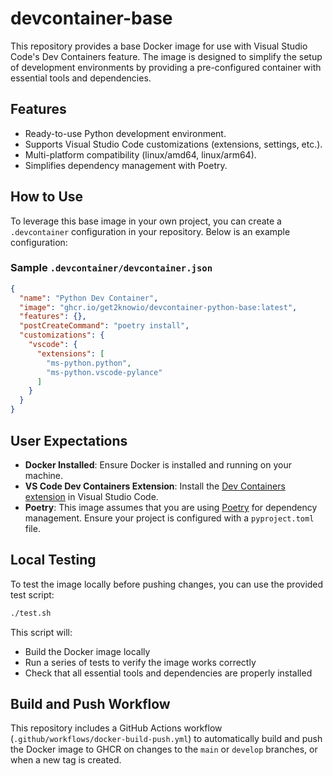 # devcontainer-base

This repository provides a base Docker image for use with Visual Studio Code's Dev Containers feature. The image is designed to simplify the setup of development environments by providing a pre-configured container with essential tools and dependencies.

## Features
- Ready-to-use Python development environment.
- Supports Visual Studio Code customizations (extensions, settings, etc.).
- Multi-platform compatibility (linux/amd64, linux/arm64).
- Simplifies dependency management with Poetry.

## How to Use
To leverage this base image in your own project, you can create a `.devcontainer` configuration in your repository. Below is an example configuration:

### Sample `.devcontainer/devcontainer.json`
```json
{
  "name": "Python Dev Container",
  "image": "ghcr.io/get2knowio/devcontainer-python-base:latest",
  "features": {},
  "postCreateCommand": "poetry install",
  "customizations": {
    "vscode": {
      "extensions": [
        "ms-python.python",
        "ms-python.vscode-pylance"
      ]
    }
  }
}
```

## User Expectations
- **Docker Installed**: Ensure Docker is installed and running on your machine.
- **VS Code Dev Containers Extension**: Install the [Dev Containers extension](https://marketplace.visualstudio.com/items?itemName=ms-vscode-remote.remote-containers) in Visual Studio Code.
- **Poetry**: This image assumes that you are using [Poetry](https://python-poetry.org/) for dependency management. Ensure your project is configured with a `pyproject.toml` file.

## Local Testing
To test the image locally before pushing changes, you can use the provided test script:

```bash
./test.sh
```

This script will:
- Build the Docker image locally
- Run a series of tests to verify the image works correctly
- Check that all essential tools and dependencies are properly installed

## Build and Push Workflow
This repository includes a GitHub Actions workflow (`.github/workflows/docker-build-push.yml`) to automatically build and push the Docker image to GHCR on changes to the `main` or `develop` branches, or when a new tag is created.
